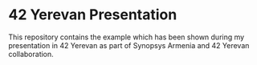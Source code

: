 # 42 Yerevan Presentation
This repository contains the example which has been shown during my presentation in 42 Yerevan
as part of Synopsys Armenia and 42 Yerevan collaboration.
